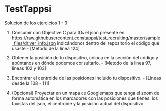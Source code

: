 # TestTappsi
Solucion de los ejercicios 1 - 3

1. Consumir con Objective C para IOs el json presente en https://raw.githubusercontent.com/tappsi/test_recruiting/master/sample_files/driver_info.json indicándonos dentro del repositorio el código que usaste - [Metodo de la linea 124]

2. Obtener la posición de tu dispositivo, coloca en la sección del código y apúntanos en dónde podemos consultarlo. - [Metodo de la linea 97, lineas 102 y 103]

3. Encontrar el centroide de las posiciones incluído tu dispositivo. - [Lineas desde la 108 - 111]

4. (Opcional) Proyectar en un mapa de Googlemaps que tenga el zoom de forma automática en los marcadores con las posiciones que tienes: los taxistas del json, el centroide y la posición actual del dispositivo.
